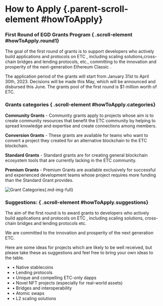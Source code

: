 # How to Apply {.parent-scroll-element #howToApply}

### First Round of EGD Grants Program { .scroll-element #howToApply.round1}

The goal of the first round of grants is to support developers who actively build applications and protocols on ETC , including scaling solutions,cross-chain bridges and lending protocols, etc., committing to the innovation and prosperity of the next-generation Ethereum Classic .

The application period of the grants will start from January 31st to April 30th, 2023. Decisions will be made this May, which will be announced and disbursed this June. The grants pool of the first round is $1 million worth of ETC.

### Grants categories { .scroll-element #howToApply.categories}

**Community Grants** - Community grants apply to projects whose aim is to create community resources that benefit the ETC community by helping to spread knowledge and expertise and create connections among members.

**Conversion Grants** - These grants are available for teams who want to convert a project they created for an alternative blockchain to the ETC blockchain. 

**Standard Grants** - Standard grants are for creating general blockchain ecosystem tools that are currently lacking in the ETC community.  

**Premium Grants** - Premium Grants are available exclusively for successful and experienced development teams whose project requires more funding than the Standard Grant provides.

![Grant Categories](grants-chart-en.png){.md-img-full}

### Suggestions: { .scroll-element #howToApply.suggestions}

The aim of the first round is to award grants to developers who actively build applications and protocols on ETC , including scaling solutions, cross-chain bridges and lending protocols etc.

We are committed to the innovation and prosperity of the next generation ETC.

Here are some ideas for projects which are likely to be well received, but please take these as suggestions and feel free to bring your own ideas to the table.

- • Native stablecoins
- • Lending protocols
- • Unique and compelling ETC-only dapps  
- • Novel NFT projects (especially for real-world assets) 
- • Bridges and interoperability
- • Atomic swaps
- • L2 scaling solutions
